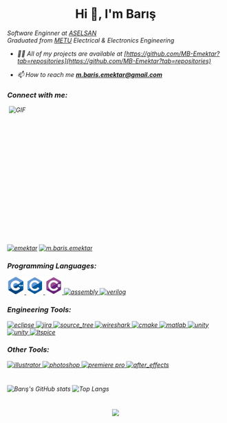<h1 align="center">Hi 👋, I'm Barış</h1>
<p><em>Software Enginner at <a href="http://www.aselsan.com.tr">ASELSAN</a>
  </br>Graduated from <a href="http://www.metu.edu.tr">METU</a> Electrical & Electronics Engineering


- 👨‍💻 All of my projects are available at [https://github.com/MB-Emektar?tab=repositories](https://github.com/MB-Emektar?tab=repositories)

- 📫 How to reach me **m.baris.emektar@gmail.com**

  
  
<h3 align="left">Connect with me:</h3>

<img align="right" alt="GIF" src="https://github.com/abhisheknaiidu/abhisheknaiidu/blob/master/code.gif?raw=true" width="500" height="320" />

<p align="left">
<a href="https://linkedin.com/in/emektar" target="blank"><img align="center" src="https://raw.githubusercontent.com/rahuldkjain/github-profile-readme-generator/master/src/images/icons/Social/linked-in-alt.svg" alt="emektar" height="30" width="40" /></a>
<a href="https://instagram.com/m.baris.emektar" target="blank"><img align="center" src="https://raw.githubusercontent.com/rahuldkjain/github-profile-readme-generator/master/src/images/icons/Social/instagram.svg" alt="m.baris.emektar" height="30" width="40" /></a>
</p>

<h3 align="left">Programming Languages:</h3>
<p align="left"> 
    <a href="https://www.w3schools.com/cpp/" target="_blank" rel="noreferrer"> <img src="https://raw.githubusercontent.com/devicons/devicon/master/icons/cplusplus/cplusplus-original.svg" alt="cplusplus" width="40" height="40"/> </a> 
  <a href="https://www.cprogramming.com/" target="_blank" rel="noreferrer"> <img src="https://raw.githubusercontent.com/devicons/devicon/master/icons/c/c-original.svg" alt="c" width="40" height="40"/> </a> 
  <a href="https://www.w3schools.com/cs/" target="_blank" rel="noreferrer"> <img src="https://raw.githubusercontent.com/devicons/devicon/master/icons/csharp/csharp-original.svg" alt="csharp" width="40" height="40"/> </a> 
   <a href="https://en.wikipedia.org/wiki/Assembly_language" target="_blank" rel="noreferrer"> <img src="https://www.quickcomputerstips.com/storage/img/images_33/learn_assembly_language_online.jpg" alt="assembly" width="40" height="40"/> </a> 
   <a href="[https://en.wikipedia.org/wiki/Assembly_language](https://en.wikipedia.org/wiki/Verilog)" target="_blank" rel="noreferrer"> <img src="https://user-images.githubusercontent.com/16542113/50175134-4f7b3700-02fc-11e9-914e-cb317fddce4e.png" alt="verilog" width="40" height="40"/> </a> 
  
  
 
  
 <h3 align="left">Engineering Tools:</h3>
<p align="left"> <a href=" https://eclipseide.org/" target="_blank" rel="noreferrer"> <img src="https://algol.dev/wp-content/uploads/2020/10/logo-eclipse.png" alt="eclipse" width="40" height="40"/> </a> 
  <a href="https://www.atlassian.com/software/jira" target="_blank" rel="noreferrer"> <img src="https://cdn.icon-icons.com/icons2/2699/PNG/512/atlassian_jira_logo_icon_170511.png" alt="jira" width="40" height="40"/> </a>
  <a href="https://www.sourcetreeapp.com/" target="_blank" rel="noreferrer"> <img src="https://cdn4.iconfinder.com/data/icons/logos-and-brands/512/313_Sourcetree_logo-512.png" alt="source_tree" width="40" height="40"/> </a>
  <a href="https://www.wireshark.org/" target="_blank" rel="noreferrer"> <img src="https://www.pngkit.com/png/full/365-3657626_wireshark-icon.png" alt="wireshark" width="40" height="40"/> </a>
  <a href="https://cmake.org/" target="_blank" rel="noreferrer"> <img src="https://upload.wikimedia.org/wikipedia/commons/thumb/1/13/Cmake.svg/1200px-Cmake.svg.png" alt="cmake" width="40" height="40"/> </a>
  <a href="https://www.mathworks.com/" target="_blank" rel="noreferrer"> <img src="https://upload.wikimedia.org/wikipedia/commons/2/21/Matlab_Logo.png" alt="matlab" width="40" height="40"/> </a>  
  <a href="https://unity.com/" target="_blank" rel="noreferrer"> <img src="https://www.vectorlogo.zone/logos/unity3d/unity3d-icon.svg" alt="unity" width="40" height="40"/> </a> 
  <a href="https://www.plm.automation.siemens.com/global/en/products/nx/" target="_blank" rel="noreferrer"> <img src="https://upload.wikimedia.org/wikipedia/en/5/51/Siemens_NX_Logo.png" alt="unity" width="40" height="40"/> </a> 
  <a href="https://www.analog.com/en/design-center/design-tools-and-calculators/ltspice-simulator.html" target="_blank" rel="noreferrer"> <img src="https://pbs.twimg.com/profile_images/839168408490913792/ukNPeWwa_400x400.jpg" alt="ltspice" width="40" height="40"/> </a>
   
  
  
  
  
</p>

 <h3 align="left">Other Tools:</h3>
<p align="left"> <a href="https://www.adobe.com/in/products/illustrator.html" target="_blank" rel="noreferrer"> <img src="https://www.vectorlogo.zone/logos/adobe_illustrator/adobe_illustrator-icon.svg" alt="illustrator" width="40" height="40"/> </a> 
  <a href="https://www.photoshop.com/en" target="_blank" rel="noreferrer"> <img src="https://upload.wikimedia.org/wikipedia/commons/thumb/a/af/Adobe_Photoshop_CC_icon.svg/640px-Adobe_Photoshop_CC_icon.svg.png" alt="photoshop" width="40" height="40"/> </a> 
 <a href="https://www.adobe.com/products/premiere.html" target="_blank" rel="noreferrer"> <img src="https://upload.wikimedia.org/wikipedia/commons/thumb/f/f2/Adobe_Premiere_Pro_Logo.svg/1200px-Adobe_Premiere_Pro_Logo.svg.png" alt="premiere pro" width="40" height="40"/> </a> 
 <a href="https://www.adobe.com/products/aftereffects.html" target="_blank" rel="noreferrer"> <img src="https://upload.wikimedia.org/wikipedia/commons/2/29/Adobe_After_Effects_CC_icon.png" alt="after_effects" width="40" height="40"/> </a> 
  
  
  
</p>

# 

  
  ![Barış's GitHub stats](https://github-readme-stats.vercel.app/api?username=mb-emektar&show_icons=true&theme=react    )
  ![Top Langs](https://github-readme-stats.vercel.app/api/top-langs/?username=mb-emektar&layout=compact&theme=react)
  
# 


<div align="center">
	<img src="https://cdn.jsdelivr.net/gh/holic-x/holic-x/assets/github-contribution-grid-snake.svg" />
</div>

 

<!--
**MB-Emektar/MB-Emektar** is a ✨ _special_ ✨ repository because its `README.md` (this file) appears on your GitHub profile.

<a href="https://github.com/mb-emektar/mb-emektar">
   <iframe width="600" height="600" src="https://ionicabizau.github.io/github-profile-languages/api.html?MB-emektar" frameborder="0"></iframe>
</a>
used languages part : http://ionicabizau.github.io/github-profile-languages/


<a href="https://github.com/mb-emektar/mb-emektar">
  <img align="center" src="https://github-readme-stats.vercel.app/api/top-langs/?username=mb-emektar&hide=javascript&title_color=ffffff&text_color=c9cacc&icon_color=2bbc8a&bg_color=1d1f21&langs_count=4" />
</a>
-->
